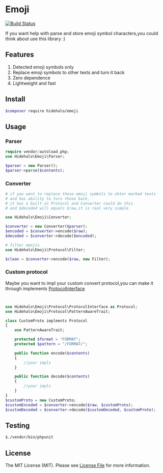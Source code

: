 # Emoji

[![Build Status](https://travis-ci.org/hidehalo/emoji.svg)](https://travis-ci.org/hidehalo/emoji)

If you want help with parse and store emoji symbol characters,you could think about use this library :)

## Features

1. Detected emoji symbols only
2. Replace emoji symbols to other texts and turn it back
3. Zero dependence
4. Lightweight and fast

## Install

```bash
$composer require hidehalo/emoji
```

## Usage

### Parser

```php
require vendor/autoload.php;
use Hidehalo\Emoji\Parser;

$parser = new Parser();
$parser->parse($contents);
```

### Converter

```php
# if you want to replace those emoji symbols to ohter marked texts 
# and has ability to turn those back,
# it has a built-in Protocol and Converter could do this
# and $decoded will equals $raw,it is real very simple

use Hidehalo\Emoji\Converter;

$converter = new Converter($parser);
$encoded = $converter->encode($raw);
$decoded = $converter->decode($encoded);

# filter emojis
use Hidehalo\Emoji\Protocol\Filter;

$clean = $converter->encode($raw, new Filter);
```

### Custom protocol

Maybe you want to impl your custom convert protocol,you can make it through implements [ProtocolInterface](src/Protocol/ProtocolInterface.php)

```php


use Hidehalo\Emoji\Protocol\ProtocolInterface as Protocol;
use Hidehalo\Emoji\Protocol\PatternAwareTrait;

class CustomProto implments Protocol
{
    use PatternAwareTrait;

    protected $format = "FORMAT";
    protected $pattern = "/FORMAT/";

    public function encode($contents)
    {
        //your impls
    }

    public function decode($contents)
    {
        //your impls
    }
}
$customProto = new CustomProto;
$customEncoded = $converter->encode($raw, $customProto);
$customDecoded = $converter->decode($customDecoded, $customProto);
```

## Testing

```bash
$./vendor/bin/phpunit
```

## License

The MIT License (MIT). Please see [License File](LICENSE.md) for more information.